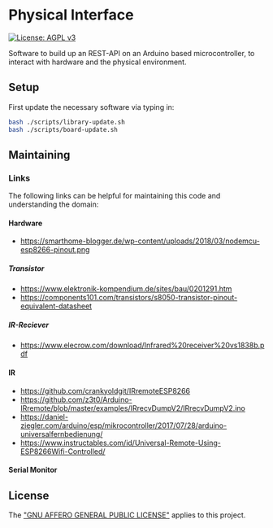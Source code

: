# Physical Interface

[![License: AGPL v3](https://img.shields.io/badge/License-AGPL%20v3-blue.svg)](https://www.gnu.org/licenses/agpl-3.0)

Software to build up an REST-API on an Arduino based microcontroller, to interact with hardware and the physical environment.

## Setup

First update the necessary software via typing in:

```bash
bash ./scripts/library-update.sh
bash ./scripts/board-update.sh
```

## Maintaining

### Links
The following links can be helpful for maintaining this code and understanding the domain:

#### Hardware
- https://smarthome-blogger.de/wp-content/uploads/2018/03/nodemcu-esp8266-pinout.png

##### Transistor
- https://www.elektronik-kompendium.de/sites/bau/0201291.htm
- https://components101.com/transistors/s8050-transistor-pinout-equivalent-datasheet

##### IR-Reciever
- https://www.elecrow.com/download/Infrared%20receiver%20vs1838b.pdf


#### IR
- https://github.com/crankyoldgit/IRremoteESP8266
- https://github.com/z3t0/Arduino-IRremote/blob/master/examples/IRrecvDumpV2/IRrecvDumpV2.ino
- https://daniel-ziegler.com/arduino/esp/mikrocontroller/2017/07/28/arduino-universalfernbedienung/
- https://www.instructables.com/id/Universal-Remote-Using-ESP8266Wifi-Controlled/

#### Serial Monitor

## License
The ["GNU AFFERO GENERAL PUBLIC LICENSE"](./LICENSE.txt) applies to this project.
